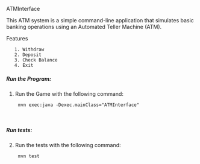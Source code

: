 ATMInterface

This ATM system is a simple command-line application that simulates basic banking operations using an 
Automated Teller Machine (ATM).

Features

       1. Withdraw
       2. Deposit
       3. Check Balance
       4. Exit

##### Run the Program:
1. Run the Game with the following command:

        mvn exec:java -Dexec.mainClass="ATMInterface"
<br>

##### Run tests:
2. Run the tests with the following command:

        mvn test
<br>